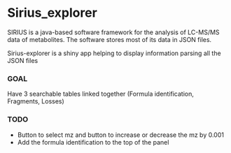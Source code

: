# Sirius_explorer

SIRIUS is a java-based software framework for the analysis of LC-MS/MS data of metabolites.
The software stores most of its data in JSON files. 

Sirius-explorer is a shiny app helping to display information parsing all the JSON files

### GOAL

Have 3 searchable tables linked together (Formula identification, Fragments, Losses)



### TODO

- Button to select mz and button to increase or decrease the mz by 0.001
- Add the formula identification to the top of the panel

